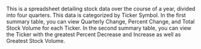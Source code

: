 This is a spreadsheet detailing stock data over the course of a year, divided into four quarters. 
This data is categorized by Ticker Symbol. 
In the first summary table, you can view Quarterly Change, Percent Change, and Total Stock Volume for each Ticker.
In the second summary table, you can view the Ticker with the greatest Percent Decrease and Increase as well as Greatest Stock Volume.
